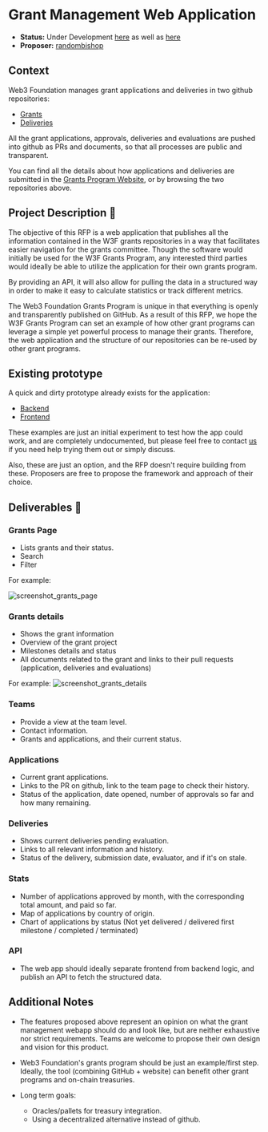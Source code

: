 # Grant Management Web Application

* **Status:** Under Development [here](https://github.com/w3f/Grants-Program/pull/1766) as well as [here](https://github.com/w3f/Grants-Program/pull/1765)
* **Proposer:** [randombishop](https://github.com/randombishop)


## Context

Web3 Foundation manages grant applications and deliveries in two github repositories:
* [Grants](https://github.com/w3f/Grants-Program)
* [Deliveries](https://github.com/w3f/Grant-Milestone-Delivery)

All the grant applications, approvals, deliveries and evaluations are pushed into github as PRs and documents, 
so that all processes are public and transparent.

You can find all the details about how applications and deliveries are submitted in the [Grants Program Website](https://w3f.github.io/Grants-Program/),
or by browsing the two repositories above.


## Project Description :page_facing_up: 

The objective of this RFP is a web application that publishes all the information contained in 
the W3F grants repositories in a way that facilitates easier navigation for the grants committee. Though the software would initially be used for the W3F Grants Program, any interested third parties would ideally be able to utilize the application for their own grants program. 

By providing an API, it will also allow for pulling the data in a structured way in order to make it easy to calculate statistics or track different metrics.

The Web3 Foundation Grants Program is unique in that everything is openly and transparently published on GitHub. As a result of this RFP, we hope the W3F Grants Program can set an example of how other grant programs can leverage a simple yet powerful process to manage their grants.
Therefore, the web application and the structure of our repositories can be re-used by other grant programs.


## Existing prototype

A quick and dirty prototype already exists for the application:
- [Backend](https://github.com/w3f/w3f_grants_backend)
- [Frontend](https://github.com/w3f/w3f_grants_frontend)

These examples are just an initial experiment to test how the app could work, and are completely undocumented, 
but please feel free to contact [us](grants@web3.foundation) if you need help trying them out or simply discuss.

Also, these are just an option, and the RFP doesn't require building from these. Proposers are free to propose the framework and approach of their choice.


## Deliverables :nut_and_bolt:

### Grants Page

- Lists grants and their status.
- Search
- Filter

For example:

![screenshot_grants_page](./img/grants_page.png)


### Grants details

- Shows the grant information
- Overview of the grant project
- Milestones details and status
- All documents related to the grant and links to their pull requests (application, deliveries and evaluations)

For example:
![screenshot_grants_details](./img/grants_details.png)


### Teams

- Provide a view at the team level.
- Contact information.
- Grants and applications, and their current status.


### Applications

- Current grant applications.
- Links to the PR on github, link to the team page to check their history.
- Status of the application, date opened, number of approvals so far and how many remaining.


### Deliveries

- Shows current deliveries pending evaluation.
- Links to all relevant information and history.
- Status of the delivery, submission date, evaluator, and if it's on stale.

### Stats

- Number of applications approved by month, with the corresponding total amount, and paid so far.
- Map of applications by country of origin.
- Chart of applications by status (Not yet delivered / delivered first milestone / completed / terminated)


### API

- The web app should ideally separate frontend from backend logic, and publish an API to fetch the structured data.



## Additional Notes

- The features proposed above represent an opinion on what the grant management webapp should do and look like,
but are neither exhaustive nor strict requirements. Teams are welcome to propose their own design and vision for this product.

- Web3 Foundation's grants program should be just an example/first step. 
Ideally, the tool (combining GitHub + website) can benefit other grant programs and on-chain treasuries.

- Long term goals: 
  * Oracles/pallets for treasury integration.
  * Using a decentralized alternative instead of github.
